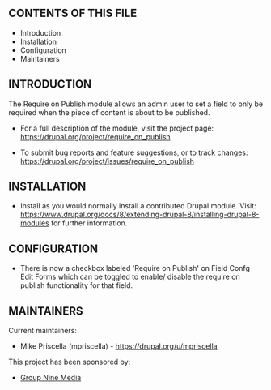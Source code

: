 CONTENTS OF THIS FILE
---------------------

 * Introduction
 * Installation
 * Configuration
 * Maintainers

INTRODUCTION
------------

The Require on Publish module allows an admin user to set a field to only be
required when the piece of content is about to be published.

 * For a full description of the module, visit the project page:
   https://drupal.org/project/require_on_publish

 * To submit bug reports and feature suggestions, or to track changes:
   https://drupal.org/project/issues/require_on_publish

INSTALLATION
------------

 * Install as you would normally install a contributed Drupal module. Visit:
   https://www.drupal.org/docs/8/extending-drupal-8/installing-drupal-8-modules
   for further information.

CONFIGURATION
-------------

 * There is now a checkbox labeled 'Require on Publish' on Field Confg Edit
   Forms which can be toggled to enable/ disable the require on publish
   functionality for that field.

MAINTAINERS
-----------

Current maintainers:
 * Mike Priscella (mpriscella) - https://drupal.org/u/mpriscella

This project has been sponsored by:
 * [Group Nine Media](https://www.drupal.org/group-nine-media-inc)

